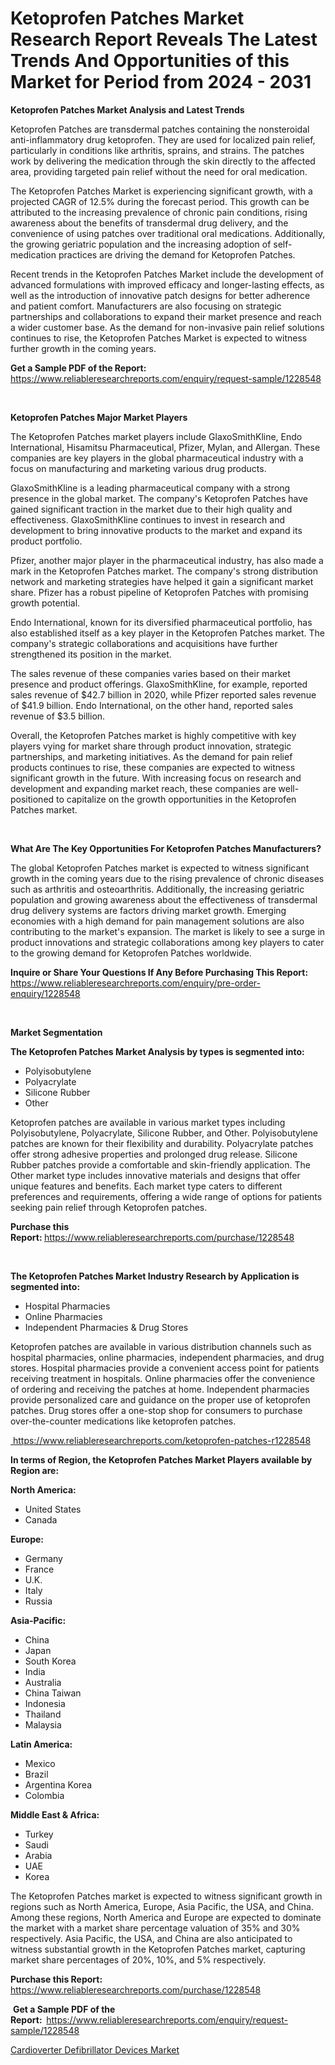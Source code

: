 <p><h1>Ketoprofen Patches Market Research Report Reveals The Latest Trends And Opportunities of this Market for Period from 2024 - 2031</h1></p><p><strong>Ketoprofen Patches Market Analysis and Latest Trends</strong></p>
<p><p>Ketoprofen Patches are transdermal patches containing the nonsteroidal anti-inflammatory drug ketoprofen. They are used for localized pain relief, particularly in conditions like arthritis, sprains, and strains. The patches work by delivering the medication through the skin directly to the affected area, providing targeted pain relief without the need for oral medication.</p><p>The Ketoprofen Patches Market is experiencing significant growth, with a projected CAGR of 12.5% during the forecast period. This growth can be attributed to the increasing prevalence of chronic pain conditions, rising awareness about the benefits of transdermal drug delivery, and the convenience of using patches over traditional oral medications. Additionally, the growing geriatric population and the increasing adoption of self-medication practices are driving the demand for Ketoprofen Patches.</p><p>Recent trends in the Ketoprofen Patches Market include the development of advanced formulations with improved efficacy and longer-lasting effects, as well as the introduction of innovative patch designs for better adherence and patient comfort. Manufacturers are also focusing on strategic partnerships and collaborations to expand their market presence and reach a wider customer base. As the demand for non-invasive pain relief solutions continues to rise, the Ketoprofen Patches Market is expected to witness further growth in the coming years.</p></p>
<p><strong>Get a Sample PDF of the Report:&nbsp;</strong> <a href="https://www.reliableresearchreports.com/enquiry/request-sample/1228548">https://www.reliableresearchreports.com/enquiry/request-sample/1228548</a></p>
<p>&nbsp;</p>
<p><strong>Ketoprofen Patches Major Market Players</strong></p>
<p><p>The Ketoprofen Patches market players include GlaxoSmithKline, Endo International, Hisamitsu Pharmaceutical, Pfizer, Mylan, and Allergan. These companies are key players in the global pharmaceutical industry with a focus on manufacturing and marketing various drug products.</p><p>GlaxoSmithKline is a leading pharmaceutical company with a strong presence in the global market. The company's Ketoprofen Patches have gained significant traction in the market due to their high quality and effectiveness. GlaxoSmithKline continues to invest in research and development to bring innovative products to the market and expand its product portfolio.</p><p>Pfizer, another major player in the pharmaceutical industry, has also made a mark in the Ketoprofen Patches market. The company's strong distribution network and marketing strategies have helped it gain a significant market share. Pfizer has a robust pipeline of Ketoprofen Patches with promising growth potential.</p><p>Endo International, known for its diversified pharmaceutical portfolio, has also established itself as a key player in the Ketoprofen Patches market. The company's strategic collaborations and acquisitions have further strengthened its position in the market.</p><p>The sales revenue of these companies varies based on their market presence and product offerings. GlaxoSmithKline, for example, reported sales revenue of $42.7 billion in 2020, while Pfizer reported sales revenue of $41.9 billion. Endo International, on the other hand, reported sales revenue of $3.5 billion.</p><p>Overall, the Ketoprofen Patches market is highly competitive with key players vying for market share through product innovation, strategic partnerships, and marketing initiatives. As the demand for pain relief products continues to rise, these companies are expected to witness significant growth in the future. With increasing focus on research and development and expanding market reach, these companies are well-positioned to capitalize on the growth opportunities in the Ketoprofen Patches market.</p></p>
<p>&nbsp;</p>
<p><strong>What Are The Key Opportunities For Ketoprofen Patches Manufacturers?</strong></p>
<p><p>The global Ketoprofen Patches market is expected to witness significant growth in the coming years due to the rising prevalence of chronic diseases such as arthritis and osteoarthritis. Additionally, the increasing geriatric population and growing awareness about the effectiveness of transdermal drug delivery systems are factors driving market growth. Emerging economies with a high demand for pain management solutions are also contributing to the market's expansion. The market is likely to see a surge in product innovations and strategic collaborations among key players to cater to the growing demand for Ketoprofen Patches worldwide.</p></p>
<p><strong>Inquire or Share Your Questions If Any Before Purchasing This Report:</strong> <a href="https://www.reliableresearchreports.com/enquiry/pre-order-enquiry/1228548">https://www.reliableresearchreports.com/enquiry/pre-order-enquiry/1228548</a></p>
<p>&nbsp;</p>
<p><strong>Market Segmentation</strong></p>
<p><strong>The Ketoprofen Patches Market Analysis by types is segmented into:</strong></p>
<p><ul><li>Polyisobutylene</li><li>Polyacrylate</li><li>Silicone Rubber</li><li>Other</li></ul></p>
<p><p>Ketoprofen patches are available in various market types including Polyisobutylene, Polyacrylate, Silicone Rubber, and Other. Polyisobutylene patches are known for their flexibility and durability. Polyacrylate patches offer strong adhesive properties and prolonged drug release. Silicone Rubber patches provide a comfortable and skin-friendly application. The Other market type includes innovative materials and designs that offer unique features and benefits. Each market type caters to different preferences and requirements, offering a wide range of options for patients seeking pain relief through Ketoprofen patches.</p></p>
<p><strong>Purchase this Report:&nbsp;</strong><a href="https://www.reliableresearchreports.com/purchase/1228548">https://www.reliableresearchreports.com/purchase/1228548</a></p>
<p>&nbsp;</p>
<p><strong>The Ketoprofen Patches Market Industry Research by Application is segmented into:</strong></p>
<p><ul><li>Hospital Pharmacies</li><li>Online Pharmacies</li><li>Independent Pharmacies & Drug Stores</li></ul></p>
<p><p>Ketoprofen patches are available in various distribution channels such as hospital pharmacies, online pharmacies, independent pharmacies, and drug stores. Hospital pharmacies provide a convenient access point for patients receiving treatment in hospitals. Online pharmacies offer the convenience of ordering and receiving the patches at home. Independent pharmacies provide personalized care and guidance on the proper use of ketoprofen patches. Drug stores offer a one-stop shop for consumers to purchase over-the-counter medications like ketoprofen patches.</p></p>
<p><a href="https://www.reliableresearchreports.com/ketoprofen-patches-r1228548">&nbsp;https://www.reliableresearchreports.com/ketoprofen-patches-r1228548</a></p>
<p><strong>In terms of Region, the Ketoprofen Patches Market Players available by Region are:</strong></p>
<p>
    <p> <strong> North America: </strong>
        <ul>
            <li>United States</li>
            <li>Canada</li>
        </ul>
        </p> 
    <p> <strong> Europe: </strong>
        <ul>
            <li>Germany</li>
            <li>France</li>
            <li>U.K.</li>
            <li>Italy</li>
            <li>Russia</li>
        </ul>
        </p> 
    <p> <strong> Asia-Pacific: </strong>
        <ul>
            <li>China</li>
            <li>Japan</li>
            <li>South Korea</li>
            <li>India</li>
            <li>Australia</li>
            <li>China Taiwan</li>
            <li>Indonesia</li>
            <li>Thailand</li>
            <li>Malaysia</li>
        </ul>
        </p> 
    <p> <strong> Latin America: </strong>
        <ul>
            <li>Mexico</li>
            <li>Brazil</li>
            <li>Argentina Korea</li>
            <li>Colombia</li>
        </ul>
        </p> 
    <p> <strong> Middle East & Africa: </strong>
        <ul>
            <li>Turkey</li>
            <li>Saudi</li>
            <li>Arabia</li>
            <li>UAE</li>
            <li>Korea</li>
        </ul>
    </p>
    </p>
<p><p>The Ketoprofen Patches market is expected to witness significant growth in regions such as North America, Europe, Asia Pacific, the USA, and China. Among these regions, North America and Europe are expected to dominate the market with a market share percentage valuation of 35% and 30% respectively. Asia Pacific, the USA, and China are also anticipated to witness substantial growth in the Ketoprofen Patches market, capturing market share percentages of 20%, 10%, and 5% respectively.</p></p>
<p><strong>Purchase this Report: </strong><a href="https://www.reliableresearchreports.com/purchase/1228548">https://www.reliableresearchreports.com/purchase/1228548</a></p>
<p>&nbsp;<strong>Get a Sample PDF of the Report:&nbsp;&nbsp;</strong><a href="https://www.reliableresearchreports.com/enquiry/request-sample/1228548">https://www.reliableresearchreports.com/enquiry/request-sample/1228548</a></p>
<p><strong></strong></p>
<p><p><a href="https://view.publitas.com/reportprime-1/cardioverter-defibrillator-devices-market-research-report-its-history-and-forecast-2024-to-2031/">Cardioverter Defibrillator Devices Market</a></p></p>